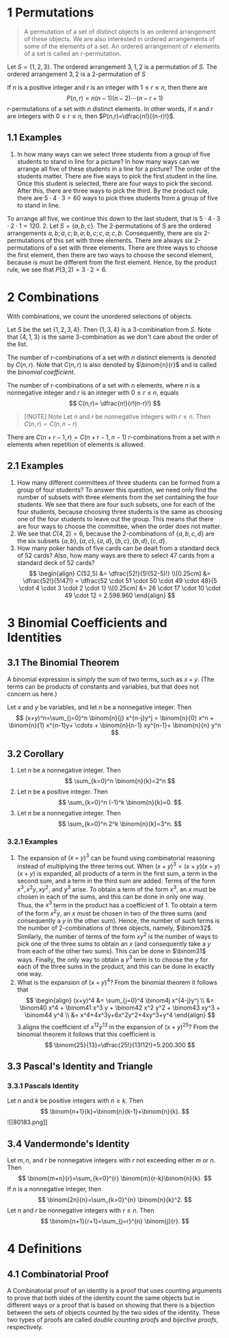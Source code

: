# 1 Permutations
> A permutation of a set of distinct objects is an ordered arrangement of these objects. We are also interested in ordered arrangements of some of the elements of a set. An ordered arrangement of $r$ elements of a set is called an $r$-permutation.

Let $S=\{1,2,3\}$. The ordered arrangement $3, 1, 2$ is a permutation of $S$. The ordered arrangement $3,2$ is a $2$-permutation of $S$

If $n$ is a positive integer and $r$ is an integer with $1 \leq r \leq n$, then there are
$$
P(n,r)=n(n-1)(n-2)\cdots(n-r+1)
$$
r-permutations of a set with $n$ distinct elements. In other words, if $n$ and $r$ are integers with $0 \leq r \leq n$, then $P(n,r)=\dfrac{n!}{(n-r)!}$.
## 1.1 Examples
1. In how many ways can we select three students from a group of five students to stand in line for a picture? In how many ways can we arrange all five of these students in a line for a picture?
The order of the students matter. There are five ways to pick the first student in the line. Once this student is selected, there are four ways to pick the second. After this, there are three ways to pick the third. By the product rule, there are $5 \cdot 4 \cdot 3 = 60$ ways to pick three students from a group of five to stand in line.

To arrange all five, we continue this down to the last student, that is $5\cdot 4 \cdot 3 \cdot 2 \cdot 1=120$.
2. Let $S=\{a,b,c\}$. The 2-permutations of $S$ are the ordered arrangements $a,b;a,c;b,a;b,c;c,a;c,b$. Consequently, there are six 2-permutations of this set with three elements. There are always six 2-permutations of a set with three elements. There are three ways to choose the first element, then there are two ways to choose the second element, because is must be different from the first element. Hence, by the product rule, we see that $P(3,2)=3 \cdot 2 = 6$.
# 2 Combinations
With combinations, we count the unordered selections of objects.

Let $S$ be the set $\{1,2,3,4\}$. Then $\{1,3,4\}$ is a 3-combination from $S$. Note that $\{4,1,3\}$ is the same 3-combination as we don't care about the order of the list.

The number of r-combinations of a set with $n$ distinct elements is denoted by $C(n,r)$. Note that $C(n,r)$ is also denoted by $\binom{n}{r}$ and is called the *binomial coefficient*. 

The number of r-combinations of a set with $n$ elements, where $n$ is a nonnegative integer and $r$ is an integer with $0 \leq r \leq n$, equals
$$
C(n,r)= \dfrac{n!}{r!(n-r)!}
$$
> [!NOTE] Note
> Let $n$ and $r$ be nonnegative integers with $r \leq n$. Then $C(n,r)=C(n,n-r)$

There are $C(n +r−1, r)= C(n +r−1, n−1)$ _r_-combinations from a set with _n_ elements when repetition of elements is allowed.

## 2.1 Examples
1. How many different committees of three students can be formed from a group of four students?
To answer this question, we need only find the number of subsets with three elements from the set containing the four students. We see that there are four such subsets, one for each of the four students, because choosing three students is the same as choosing one of the four students to leave out the group. This means that there are four ways to choose the committee, when the order does not matter.
2. We see that $C(4,2)=6$, because the 2-combinations of $\{a,b,c,d\}$ are the six subsets $\{a,b\}, \{a,c\}, \{a,d\}, \{b,c\}, \{b,d\}, \{c,d\}$. 
3. How many poker hands of five cards can be dealt from a standard deck of 52 cards? Also, how many ways are there to select 47 cards from a standard deck of 52 cards?
$$
\begin{align}
C(52,5) &= \dfrac{52!}{5!(52-5)!} \\[0.25cm] 
&= \dfrac{52!}{5!47!} = \dfrac{52 \cdot 51 \cdot 50 \cdot 49 \cdot 48}{5 \cdot 4 \cdot 3 \cdot 2 \cdot 1} \\[0.25cm]
&= 26 \cdot 17 \cdot 10 \cdot 49 \cdot 12 = 2.598.960
\end{align}
$$
# 3 Binomial Coefficients and Identities
## 3.1 The Binomial Theorem
A binomial expression is simply the sum of two terms, such as $x+y$. (The terms can be products of constants and variables, but that does not concern us here.)

Let $x$ and $y$ be variables, and let $n$ be a nonnegative integer. Then
$$
(x+y)^n=\sum_{j=0}^n \binom{n}{j} x^{n-j}y^j = \binom{n}{0} x^n + \binom{n}{1} x^{n-1}y+ \cdots + \binom{n}{n-1} xy^{n-1}+ \binom{n}{n} y^n
$$
## 3.2 Corollary
1. Let $n$ be a nonnegative integer. Then
$$
\sum_{k=0}^n \binom{n}{k}=2^n
$$
2. Let $n$ be a positive integer. Then
$$
\sum_{k=0}^n (-1)^k \binom{n}{k}=0.
$$
3. Let $n$ be a nonnegative integer. Then
$$
\sum_{k=0}^n 2^k \binom{n}{k}=3^n.
$$
### 3.2.1 Examples
1. The expansion of $(x+y)^3$ can be found using combinatorial reasoning instead of multiplying the three terms out. When $(x+y)^3=(x+y)(x+y)(x+y)$ is expanded, all products of a term in the first sum, a term in the second sum, and a term in the third sum are added. Terms of the form $x^3,x^2y,xy^2,$ and $y^3$ arise. To obtain a term of the form $x^3$, an $x$ must be chosen in each of the sums, and this can be done in only one way. Thus, the $x^3$ term in the product has a coefficient of 1. To obtain a term of the form $x^2y$, an $x$ must be chosen in two of the three sums (and consequently a $y$ in the other sum). Hence, the number of such terms is the number of 2-combinations of three objects, namely, $\binom32$. Similarly, the number of terms of the form $xy^2$ is the number of ways to pick one of the three sums to obtain an $x$ (and consequently take a $y$ from each of the other two sums). This can be done in $\binom31$ ways. Finally, the only way to obtain a $y^3$ term is to choose the $y$ for each of the three sums in the product, and this can be done in exactly one way.
2. What is the expansion of $(x+y)^4$?
From the binomial theorem it follows that
$$ 
\begin{align}
(x+y)^4 &= \sum_{j=0}^4 \binom4j x^{4-j}y^j \\
&= \binom40 x^4 + \binom41 x^3 y + \binom42 x^2 y^2 + \binom43 xy^3 + \binom44 y^4 \\
&= x^4+4x^3y+6x^2y^2+4xy^3+y^4
\end{align}
$$
3.aligns the coefficient of $x^12y^13$ in the expansion of $(x+y)^{25}$?
From the binomial theorem it follows that this coefficient is 
$$
\binom{25}{13}=\dfrac{25!}{13!12!}=5.200.300
$$
## 3.3 Pascal's Identity and Triangle
### 3.3.1 Pascals Identity
Let $n$ and $k$ be positive integers with $n \geq k$. Then
$$
\binom{n+1}{k}=\binom{n}{k-1}+\binom{n}{k}.
$$
![[80183.png]]
## 3.4 Vandermonde's Identity
Let $m, n,$ and $r$ be nonnegative integers with $r$ not exceeding either $m$ or $n$. Then
$$
\binom{m+n}{r}=\sum_{k=0}^{r} \binom{m}{r-k}\binom{n}{k}.
$$
If $n$ is a nonnegative integer, then
$$
\binom{2n}{n}=\sum_{k=0}^{n} \binom{n}{k}^2.
$$
Let $n$ and $r$ be nonnegative integers with $r \leq n$. Then
$$
\binom{n+1}{r+1}=\sum_{j=r}^{n} \binom{j}{r}.
$$
# 4 Definitions
## 4.1 Combinatorial Proof
A Combinatorial proof of an identity is a proof that uses counting arguments to prove that both sides of the identity count the same objects but in different ways or a proof that is based on showing that there is a bijection between the sets of objects counted by the two sides of the identity. These two types of proofs are called *double counting proofs* and *bijective proofs*, respectively.
